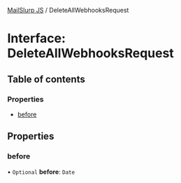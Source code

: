 [MailSlurp JS](../README.md) / DeleteAllWebhooksRequest

# Interface: DeleteAllWebhooksRequest

## Table of contents

### Properties

- [before](DeleteAllWebhooksRequest.md#before)

## Properties

### before

• `Optional` **before**: `Date`
